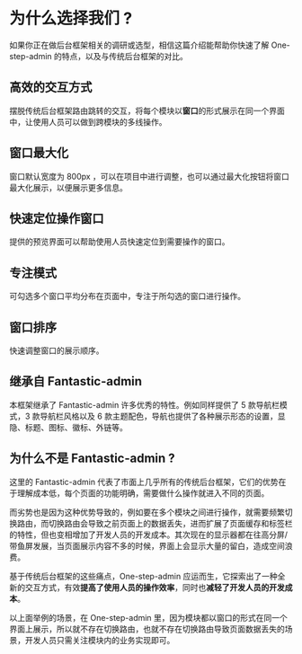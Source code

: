 # 为什么选择我们 ?

如果你正在做后台框架相关的调研或选型，相信这篇介绍能帮助你快速了解 One-step-admin 的特点，以及与传统后台框架的对比。

## 高效的交互方式

摆脱传统后台框架路由跳转的交互，将每个模块以**窗口**的形式展示在同一个界面中，让使用人员可以做到跨模块的多线操作。

<ZoomImg src="/intro-1.gif" />

## 窗口最大化

窗口默认宽度为 800px ，可以在项目中进行调整，也可以通过最大化按钮将窗口最大化展示，以便展示更多信息。

<ZoomImg src="/intro-2.gif" />

## 快速定位操作窗口

提供的预览界面可以帮助使用人员快速定位到需要操作的窗口。

<ZoomImg src="/intro-3.gif" />

## 专注模式

可勾选多个窗口平均分布在页面中，专注于所勾选的窗口进行操作。

<ZoomImg src="/intro-4.gif" />

## 窗口排序

快速调整窗口的展示顺序。

<ZoomImg src="/intro-5.gif" />

## 继承自 Fantastic-admin

本框架继承了 Fantastic-admin 许多优秀的特性。例如同样提供了 5 款导航栏模式，3 款导航栏风格以及 6 款主题配色，导航也提供了各种展示形态的设置，显隐、标题、图标、徽标、外链等。

## 为什么不是 Fantastic-admin ?

这里的 Fantastic-admin 代表了市面上几乎所有的传统后台框架，它们的优势在于理解成本低，每个页面的功能明确，需要做什么操作就进入不同的页面。

而劣势也是因为这种优势导致的，例如要在多个模块之间进行操作，就需要频繁切换路由，而切换路由会导致之前页面上的数据丢失，进而扩展了页面缓存和标签栏的特性，但也变相增加了开发人员的开发成本。其次现在的显示器都在往高分屏/带鱼屏发展，当页面展示内容不多的时候，界面上会显示大量的留白，造成空间浪费。

基于传统后台框架的这些痛点，One-step-admin 应运而生，它探索出了一种全新的交互方式，有效**提高了使用人员的操作效率**，同时也**减轻了开发人员的开发成本**。

以上面举例的场景，在 One-step-admin 里，因为模块都以窗口的形式在同一个界面上展示，所以就不存在切换路由，也就不存在切换路由导致页面数据丢失的场景，开发人员只需关注模块内的业务实现即可。